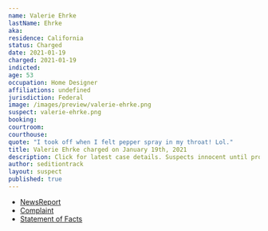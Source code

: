 ```yaml
---
name: Valerie Ehrke
lastName: Ehrke
aka:
residence: California
status: Charged
date: 2021-01-19
charged: 2021-01-19
indicted:
age: 53
occupation: Home Designer
affiliations: undefined
jurisdiction: Federal
image: /images/preview/valerie-ehrke.png
suspect: valerie-ehrke.png
booking:
courtroom:
courthouse:
quote: "I took off when I felt pepper spray in my throat! Lol."
title: Valerie Ehrke charged on January 19th, 2021
description: Click for latest case details. Suspects innocent until proven guilty.
author: seditiontrack
layout: suspect
published: true
---
```

- [NewsReport](https://sacramento.cbslocal.com/2021/01/20/fbi-arrest-jorge-riley-valerie-ehrke-capitol/)
- [Complaint](https://www.justice.gov/opa/page/file/1356641/download)
- [Statement of Facts](https://www.justice.gov/opa/page/file/1356646/download)
